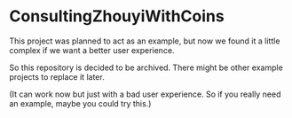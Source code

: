 # ConsultingZhouyiWithCoins

This project was planned to act as an example, but now we found it a little complex if we want a better user experience.

So this repository is decided to be archived. There might be other example projects to replace it later.

(It can work now but just with a bad user experience. So if you really need an example, maybe you could try this.)
